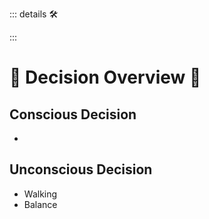 ::: details 🛠



:::

# 💜 <neuro>Decision Overview </neuro>💜

## Conscious Decision

- 

## Unconscious Decision

- Walking
- Balance


